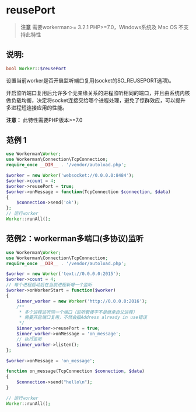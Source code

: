 # reusePort
> **注意**
> 需要workerman>= 3.2.1  PHP>=7.0，Windows系统及 Mac OS 不支持此特性

## 说明:

```php
bool Worker::$reusePort
```

设置当前worker是否开启监听端口复用(socket的SO_REUSEPORT选项)。

开启监听端口复用后允许多个无亲缘关系的进程监听相同的端口，并且由系统内核做负载均衡，决定将socket连接交给哪个进程处理，避免了惊群效应，可以提升多进程短连接应用的性能。

**注意：** 此特性需要PHP版本>=7.0

## 范例 1

```php
use Workerman\Worker;
use Workerman\Connection\TcpConnection;
require_once __DIR__ . '/vendor/autoload.php';

$worker = new Worker('websocket://0.0.0.0:8484');
$worker->count = 4;
$worker->reusePort = true;
$worker->onMessage = function(TcpConnection $connection, $data)
{
    $connection->send('ok');
};
// 运行worker
Worker::runAll();
```

## 范例2：workerman多端口(多协议)监听
```php
use Workerman\Worker;
use Workerman\Connection\TcpConnection;
require_once __DIR__ . '/vendor/autoload.php';

$worker = new Worker('text://0.0.0.0:2015');
$worker->count = 4;
// 每个进程启动后在当前进程新增一个监听
$worker->onWorkerStart = function($worker)
{
    $inner_worker = new Worker('http://0.0.0.0:2016');
    /**
     * 多个进程监听同一个端口（监听套接字不是继承自父进程）
     * 需要开启端口复用，不然会报Address already in use错误
     */
    $inner_worker->reusePort = true;
    $inner_worker->onMessage = 'on_message';
    // 执行监听
    $inner_worker->listen();
};

$worker->onMessage = 'on_message';

function on_message(TcpConnection $connection, $data)
{
    $connection->send("hello\n");
}

// 运行worker
Worker::runAll();
```
